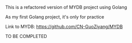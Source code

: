 This is a refactored version of MYDB project using Golang

As my first Golang project, it's only for practice

Link to MYDB: https://github.com/CN-GuoZiyang/MYDB

TO BE COMPLETED